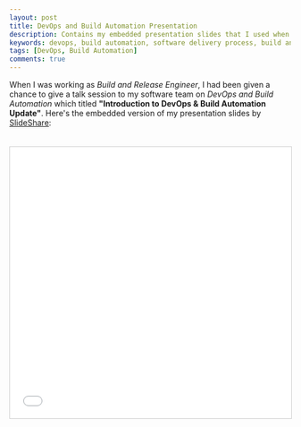 ```yaml
---
layout: post
title: DevOps and Build Automation Presentation
description: Contains my embedded presentation slides that I used when I was giving a talk session on DevOps and Build Automation to my software team.
keywords: devops, build automation, software delivery process, build and release
tags: [DevOps, Build Automation]
comments: true
---
```


When I was working as _Build and Release Engineer_, I had been given a chance to give a talk session to my software team on _DevOps and Build Automation_ which titled **"Introduction to DevOps & Build Automation Update"**. Here's the embedded version of my presentation slides by [SlideShare](https://www.slideshare.net/HeiswayiNrird/devops-and-build-automation):

<iframe src="//www.slideshare.net/slideshow/embed_code/key/6b6CrQrQMjnm1Z" width="595" height="485" frameborder="0" marginwidth="0" marginheight="0" scrolling="no" style="border:1px solid #CCC; border-width:1px; margin-bottom:5px; max-width: 100%;margin-top:20px;" allowfullscreen> </iframe>
